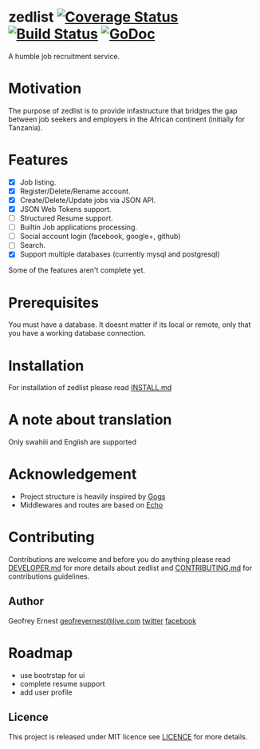 zedlist [![Coverage Status](https://coveralls.io/repos/gernest/zedlist/badge.svg?branch=master&service=github)](https://coveralls.io/github/gernest/zedlist?branch=master) [![Build Status](https://drone.io/github.com/gernest/zedlist/status.png)](https://drone.io/github.com/gernest/zedlist/latest) [![GoDoc](https://godoc.org/github.com/gernest/zedlist?status.svg)](https://godoc.org/github.com/gernest/zedlist)
========
A humble job recruitment service.

# Motivation
The purpose of zedlist is to provide infastructure that bridges the gap between job seekers and employers in the African continent (initially for Tanzania).

# Features
* [x] Job listing.
* [x] Register/Delete/Rename account.
* [x] Create/Delete/Update jobs via JSON API.
* [x] JSON Web Tokens support.
* [ ] Structured Resume support.
* [ ] Builtin Job applications processing.
* [ ] Social account login (facebook, google+, github)
* [ ] Search.
* [x] Support multiple databases (currently mysql and postgresql) 

Some of the features aren't complete yet.

# Prerequisites

You must have a database. It doesnt matter if its local or remote, only that you have a working database connection.


# Installation

For installation of zedlist please read [INSTALL.md](INSTALL.md)


# A note about translation
Only swahili and English are supported

# Acknowledgement

* Project structure is heavily inspired by [Gogs](https://github.com/gogits/gogs)
* Middlewares and routes are based on [Echo](https://github.com/labstack/echo)


# Contributing

Contributions are welcome and before you do anything please read [DEVELOPER.md](DEVELOPER.md) for more details about zedlist and [CONTRIBUTING.md](CONTRIBUTING.md) for contributions guidelines.

## Author
Geofrey Ernest <geofreyernest@live.com>
[twitter](https://twitter.com/gernesti)
[facebook](https://www.facebook.com/geofrey.ernest.35)



# Roadmap

* use bootrstap for ui
* complete resume support
* add user profile


## Licence
This project is released under MIT licence see [LICENCE](LICENCE) for more details.
